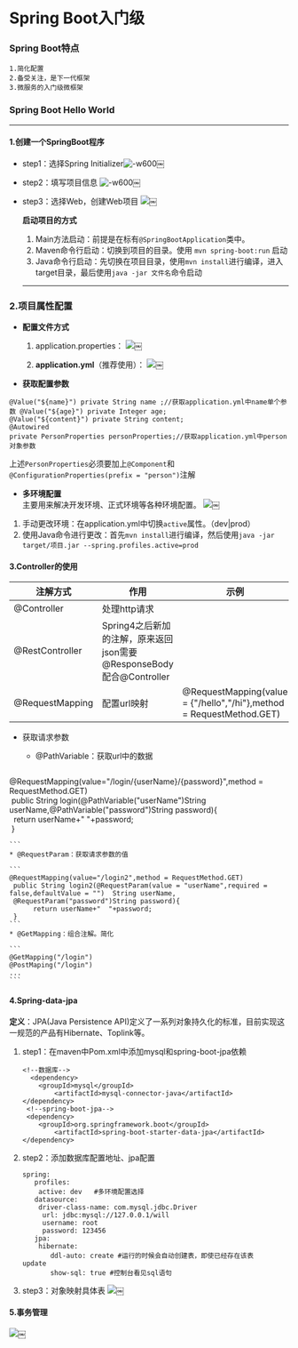 # Spring Boot入门级
### Spring Boot特点
	1.简化配置
	2.备受关注，是下一代框架
	3.微服务的入门级微框架

### Spring Boot Hello World

***
#### 1.创建一个SpringBoot程序
* step1：选择Spring Initializer![-w600](media/15091548892816/15091555688804.jpg)￼		
* step2：填写项目信息
![-w600](media/15091548892816/15091561458678.jpg)￼
* step3：选择Web，创建Web项目
![](media/15091548892816/15091562007939.jpg)￼


	**启动项目的方式**
	1. Main方法启动：前提是在标有`@SpringBootApplication`类中。
	2. Maven命令行启动：切换到项目的目录。使用 `mvn spring-boot:run` 启动
	3. Java命令行启动：先切换在项目目录，使用`mvn install`进行编译，进入target目录，最后使用`java -jar 文件名`命令启动

	***

### 2.项目属性配置

* **配置文件方式**

	1. application.properties：
		![](media/15091548892816/15091592109872.jpg)￼

	2. **application.yml**（推荐使用）：
	![](media/15091548892816/15091626247716.jpg)￼


* **获取配置参数**
	
```
@Value("${name}") private String name ;//获取application.yml中name单个参数 @Value("${age}") private Integer age;  
@Value("${content}") private String content;  
@Autowired  
private PersonProperties personProperties;//获取application.yml中person对象参数
```
上述`PersonProperties`必须要加上`@Component`和`@ConfigurationProperties(prefix = "person")`注解

* **多环境配置**  
	主要用来解决开发环境、正式环境等各种环境配置。
	![](media/15091548892816/15091684641862.jpg)￼
 1. 手动更改环境：在application.yml中切换`active`属性。（dev|prod）
 2. 使用Java命令进行更改：首先`mvn install`进行编译，然后使用`java -jar target/项目.jar --spring.profiles.active=prod`
	

#### 3.Controller的使用

注解方式 | 作用  |  示例
------- | ------- | -------
@Controller | 处理http请求 |
@RestController | Spring4之后新加的注解，原来返回json需要@ResponseBody配合@Controller |
@RequestMapping | 配置url映射 | @RequestMapping(value = {"/hello","/hi"},method = RequestMethod.GET)

* 获取请求参数
	* @PathVariable：获取url中的数据
	
	```
@RequestMapping(value="/login/{userName}/{password}",method = RequestMethod.GET)  
 public String login(@PathVariable("userName")String   
userName,@PathVariable("password")String password){  
     return userName+"  "+password;  
     }

	```
	* @RequestParam：获取请求参数的值
		
	```
	@RequestMapping(value="/login2",method = RequestMethod.GET)  
	 public String login2(@RequestParam(value = "userName",required = false,defaultValue = "")  String userName,  
	 @RequestParam("password")String password){  
	      return userName+"  "+password;  
	 }
	```
	* @GetMapping：组合注解。简化
	
	```
	@GetMapping("/login")
	@PostMaping("/login")
	...
	```
	
#### 4.Spring-data-jpa
	
**定义**：JPA(Java Persistence API)定义了一系列对象持久化的标准，目前实现这一规范的产品有Hibernate、Toplink等。

1. step1：在maven中Pom.xml中添加mysql和spring-boot-jpa依赖

	
	```
	<!--数据库-->
	  <dependency>  
	 	<groupId>mysql</groupId>
		 	<artifactId>mysql-connector-java</artifactId>
	</dependency>
	 <!--spring-boot-jpa-->
	 <dependency>
	 	<groupId>org.springframework.boot</groupId>
		 	<artifactId>spring-boot-starter-data-jpa</artifactId>	
	</dependency>

	```

2. step2：添加数据库配置地址、jpa配置

	````
	spring:  
	   profiles:  
	    active: dev   #多环境配置选择  
       datasource:  
        driver-class-name: com.mysql.jdbc.Driver  
         url: jdbc:mysql://127.0.0.1/will  
         username: root  
         password: 123456  
       jpa:  
        hibernate:  
           ddl-auto: create #运行的时候会自动创建表，即使已经存在该表   		update 
           show-sql: true #控制台看见sql语句  
	````
3. step3：对象映射具体表
	![](media/15091548892816/15091891136198.jpg)￼


#### 5.事务管理
![](media/15091548892816/15092760188085.jpg)￼

